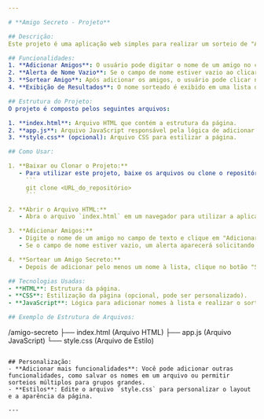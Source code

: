 ```yaml
---

# **Amigo Secreto - Projeto**

## Descrição:
Este projeto é uma aplicação web simples para realizar um sorteio de "Amigo Secreto". O usuário pode adicionar os nomes de seus amigos à lista e, ao clicar no botão de "Sortear amigo", o sistema escolhe aleatoriamente um nome da lista para o sorteio. Se o nome não for inserido ao clicar no botão de "Adicionar", o sistema mostrará um alerta informando ao usuário para digitar um nome.

## Funcionalidades:
1. **Adicionar Amigos**: O usuário pode digitar o nome de um amigo no campo de texto e clicar no botão "Adicionar". O nome será adicionado à lista se não estiver vazio e não for repetido.
2. **Alerta de Nome Vazio**: Se o campo de nome estiver vazio ao clicar no botão "Adicionar", será exibido um alerta solicitando que o usuário insira um nome.
3. **Sortear Amigo**: Após adicionar os amigos, o usuário pode clicar no botão "Sortear amigo" para escolher um nome aleatório da lista.
4. **Exibição de Resultados**: O nome sorteado é exibido em uma lista de resultados abaixo do botão "Sortear amigo".

## Estrutura do Projeto:
O projeto é composto pelos seguintes arquivos:

1. **index.html**: Arquivo HTML que contém a estrutura da página.
2. **app.js**: Arquivo JavaScript responsável pela lógica de adicionar nomes à lista e realizar o sorteio.
3. **style.css** (opcional): Arquivo CSS para estilizar a página.

## Como Usar:

1. **Baixar ou Clonar o Projeto:**
   - Para utilizar este projeto, baixe os arquivos ou clone o repositório com o seguinte comando:
     ```
     git clone <URL_do_repositório>
     ```

2. **Abrir o Arquivo HTML:**
   - Abra o arquivo `index.html` em um navegador para utilizar a aplicação.

3. **Adicionar Amigos:**
   - Digite o nome de um amigo no campo de texto e clique em "Adicionar". O nome será adicionado à lista se não estiver vazio e não for repetido.
   - Se o campo de nome estiver vazio, um alerta aparecerá solicitando que o nome seja preenchido.

4. **Sortear um Amigo Secreto:**
   - Depois de adicionar pelo menos um nome à lista, clique no botão "Sortear amigo" para realizar o sorteio. O nome sorteado será exibido abaixo.

## Tecnologias Usadas:
- **HTML**: Estrutura da página.
- **CSS**: Estilização da página (opcional, pode ser personalizado).
- **JavaScript**: Lógica para adicionar nomes à lista e realizar o sorteio.

## Exemplo de Estrutura de Arquivos:

```
/amigo-secreto
  ├── index.html     (Arquivo HTML)
  ├── app.js         (Arquivo JavaScript)
  └── style.css      (Arquivo de Estilo)
```

## Personalização:
- **Adicionar mais funcionalidades**: Você pode adicionar outras funcionalidades, como salvar os nomes em um arquivo ou permitir sorteios múltiplos para grupos grandes.
- **Estilos**: Edite o arquivo `style.css` para personalizar o layout e a aparência da página.

---
```

